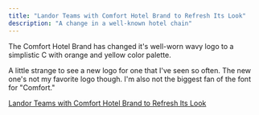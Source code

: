 ```yaml
---
title: "Landor Teams with Comfort Hotel Brand to Refresh Its Look"
description: "A change in a well-known hotel chain"
---
```


The Comfort Hotel Brand has changed it's well-worn wavy logo to a simplistic C with orange and yellow color palette.

A little strange to see a new logo for one that I've seen so often. The new one's not my favorite logo though. I'm also not the biggest fan of the font for "Comfort."



<a href="https://www.dexigner.com/news/30987">Landor Teams with Comfort Hotel Brand to Refresh Its Look</a>


